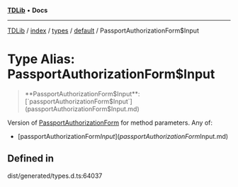 [**TDLib**](../../../../../../README.md) • **Docs**

***

[TDLib](../../../../../../modules.md) / [index](../../../../../README.md) / [types](../../../README.md) / [default](../README.md) / PassportAuthorizationForm$Input

# Type Alias: PassportAuthorizationForm$Input

> **PassportAuthorizationForm$Input**: [`passportAuthorizationForm$Input`](passportAuthorizationForm$Input.md)

Version of [PassportAuthorizationForm](PassportAuthorizationForm-1.md) for method parameters.
Any of:
- [passportAuthorizationForm$Input](passportAuthorizationForm$Input.md)

## Defined in

dist/generated/types.d.ts:64037
